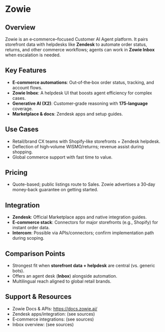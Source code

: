 # Zowie

## Overview
Zowie is an e‑commerce–focused Customer AI Agent platform. It pairs storefront data with helpdesks like **Zendesk** to automate order status, returns, and other commerce workflows; agents can work in **Zowie Inbox** when escalation is needed.

## Key Features
- **E‑commerce automations**: Out‑of‑the‑box order status, tracking, and account flows.
- **Zowie Inbox**: A helpdesk UI that boosts agent efficiency for complex cases.
- **Generative AI (X2)**: Customer‑grade reasoning with **175‑language** coverage.
- **Marketplace & docs**: Zendesk apps and setup guides.

## Use Cases
- Retail/brand CX teams with Shopify‑like storefronts + Zendesk helpdesk.
- Deflection of high‑volume WISMO/returns; revenue assist during shopping.
- Global commerce support with fast time to value.

## Pricing
- Quote-based; public listings route to Sales. Zowie advertises a 30‑day money‑back guarantee on getting started.

## Integration
- **Zendesk**: Official Marketplace apps and native integration guides.
- **E‑commerce stack**: Connectors for major storefronts (e.g., Shopify) for instant order data.
- **Intercom**: Possible via APIs/connectors; confirm implementation path during scoping.

## Comparison Points
- Strongest fit when **storefront data + helpdesk** are central (vs. generic bots).
- Offers an agent desk (**Inbox**) alongside automation.
- Multilingual reach aligned to global retail brands.

## Support & Resources
- Zowie Docs & APIs: https://docs.zowie.ai/
- Zendesk apps/integration: (see sources)
- E‑commerce integrations: (see sources)
- Inbox overview: (see sources)
